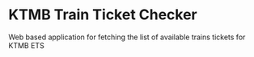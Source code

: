 # KTMB Train Ticket Checker
Web based application for fetching the list of available trains tickets for KTMB ETS 
